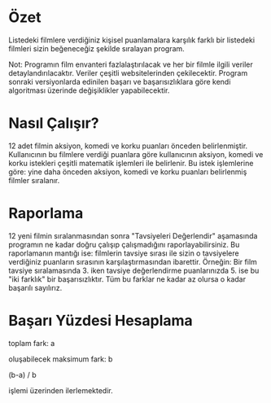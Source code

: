 # Özet
Listedeki filmlere verdiğiniz kişisel puanlamalara karşılık farklı bir listedeki filmleri sizin beğeneceğiz şekilde sıralayan program.

Not: Programın film envanteri fazlalaştırılacak ve her bir filmle ilgili veriler detaylandırılacaktır. Veriler çeşitli websitelerinden çekilecektir. Program sonraki versiyonlarda edinilen başarı ve başarısızlıklara göre kendi algoritması üzerinde değişiklikler yapabilecektir.

# Nasıl Çalışır?
12 adet filmin aksiyon, komedi ve korku puanları önceden belirlenmiştir. Kullanıcının bu filmlere verdiği puanlara göre kullanıcının aksiyon, komedi ve korku istekleri çeşitli matematik işlemleri ile belirlenir. Bu istek işlemlerine göre: yine daha önceden aksiyon, komedi ve korku puanları belirlenmiş filmler sıralanır.

# Raporlama
12 yeni filmin sıralanmasından sonra "Tavsiyeleri Değerlendir" aşamasında programın ne kadar doğru çalışıp çalışmadığını raporlayabilirsiniz.
Bu raporlamanın mantığı ise: filmlerin tavsiye sırası ile sizin o tavsiyelere verdiğiniz puanların sırasının karşılaştırmasından ibarettir.
Örneğin: Bir film tavsiye sıralamasında 3. iken tavsiye değerlendirme puanlarınızda 5. ise bu "iki farklık" bir başarısızlıktır.
Tüm bu farklar ne kadar az olursa o kadar başarılı sayılırız. 

# Başarı Yüzdesi Hesaplama

toplam fark: a 

oluşabilecek maksimum fark: b

(b-a) / b

işlemi üzerinden ilerlemektedir.
